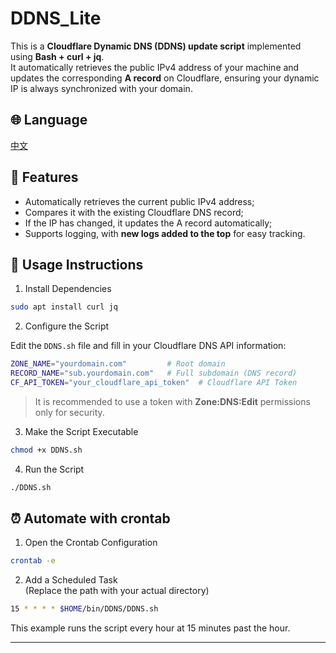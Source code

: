 # DDNS_Lite

This is a **Cloudflare Dynamic DNS (DDNS) update script** implemented using **Bash + curl + jq**.  
It automatically retrieves the public IPv4 address of your machine and updates the corresponding **A record** on Cloudflare, ensuring your dynamic IP is always synchronized with your domain.

## 🌐 Language
[中文](https://github.com/JasonL111/DDNS_Lite)

## 📌 Features

- Automatically retrieves the current public IPv4 address;
- Compares it with the existing Cloudflare DNS record;
- If the IP has changed, it updates the A record automatically;
- Supports logging, with **new logs added to the top**  for easy tracking.

## 🔧 Usage Instructions

1. Install Dependencies
```bash
sudo apt install curl jq
```

2. Configure the Script

Edit the `DDNS.sh` file and fill in your Cloudflare DNS API information:
```bash
ZONE_NAME="yourdomain.com"         # Root domain
RECORD_NAME="sub.yourdomain.com"   # Full subdomain (DNS record)
CF_API_TOKEN="your_cloudflare_api_token"  # Cloudflare API Token
```

> It is recommended to use a token with **Zone:DNS:Edit** permissions only for security.

3. Make the Script Executable
```bash
chmod +x DDNS.sh
```

4. Run the Script
```bash
./DDNS.sh
```

## ⏰ Automate with crontab

1. Open the Crontab Configuration
```bash
crontab -e
```

2. Add a Scheduled Task  
(Replace the path with your actual directory)
```bash
15 * * * * $HOME/bin/DDNS/DDNS.sh
```

This example runs the script every hour at 15 minutes past the hour.

---

